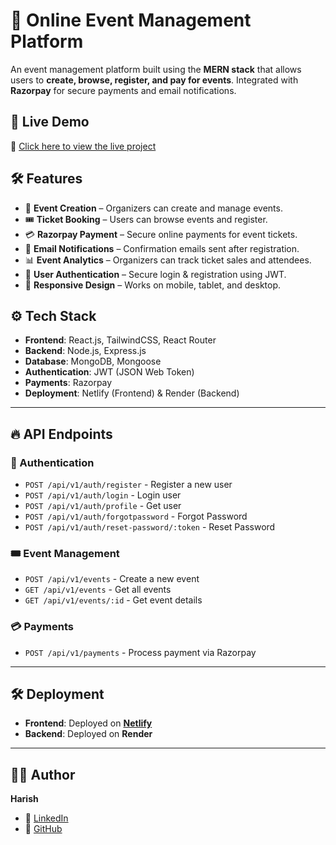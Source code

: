 # 🎉 Online Event Management Platform

An event management platform built using the **MERN stack** that allows users to **create, browse, register, and pay for events**. Integrated with **Razorpay** for secure payments and email notifications.

## 🚀 Live Demo
🔗 [Click here to view the live project](https://guvi-event-management-project.netlify.app/)  

## 🛠️ Features
- 📝 **Event Creation** – Organizers can create and manage events.
- 🎟️ **Ticket Booking** – Users can browse events and register.
- 💳 **Razorpay Payment** – Secure online payments for event tickets.
- 📩 **Email Notifications** – Confirmation emails sent after registration.
- 📊 **Event Analytics** – Organizers can track ticket sales and attendees.
- 🔐 **User Authentication** – Secure login & registration using JWT.
- 📱 **Responsive Design** – Works on mobile, tablet, and desktop.

## ⚙️ Tech Stack
- **Frontend**: React.js, TailwindCSS, React Router
- **Backend**: Node.js, Express.js
- **Database**: MongoDB, Mongoose
- **Authentication**: JWT (JSON Web Token)
- **Payments**: Razorpay
- **Deployment**: Netlify (Frontend) & Render (Backend)

---

## 🔥 API Endpoints

### 📌 Authentication
- `POST /api/v1/auth/register` - Register a new user  
- `POST /api/v1/auth/login` - Login user  
- `POST /api/v1/auth/profile` - Get user  
- `POST /api/v1/auth/forgotpassword` - Forgot Password
- `POST /api/v1/auth/reset-password/:token` - Reset Password 

### 🎟 Event Management
- `POST /api/v1/events` - Create a new event  
- `GET /api/v1/events` - Get all events  
- `GET /api/v1/events/:id` - Get event details  

### 💳 Payments
- `POST /api/v1/payments` - Process payment via Razorpay  

---

## 🛠️ Deployment  
- **Frontend**: Deployed on **[Netlify](https://guvi-event-management-project.netlify.app/)**  
- **Backend**: Deployed on **Render**  

---

## 👨‍💻 Author  
**Harish**  
- 🔗 [LinkedIn](https://www.lin/v1kedin.com/in/harishdeveloper/)  
- 🔗 [GitHub](https://github.com/IT-HARISH-R)  
